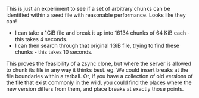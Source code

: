 This is just an experiment to see if a set of arbitrary chunks can be
identified within a seed file with reasonable performance.  Looks like
they can!

* I can take a 1GiB file and break it up into 16134 chunks of 64 KiB each -
  this takes 4 seconds.
* I can then search through that original 1GiB file, trying to find these
  chunks - this takes 10 seconds.

This proves the feasibility of a zsync clone, but where the server is allowed
to chunk its file in any way it thinks best.  eg. We could insert breaks at the
file boundaries within a tarball.  Or, if you have a collection of old versions
of the file that exist commonly in the wild, you could find the places where
the new version differs from them, and place breaks at exactly those points.

